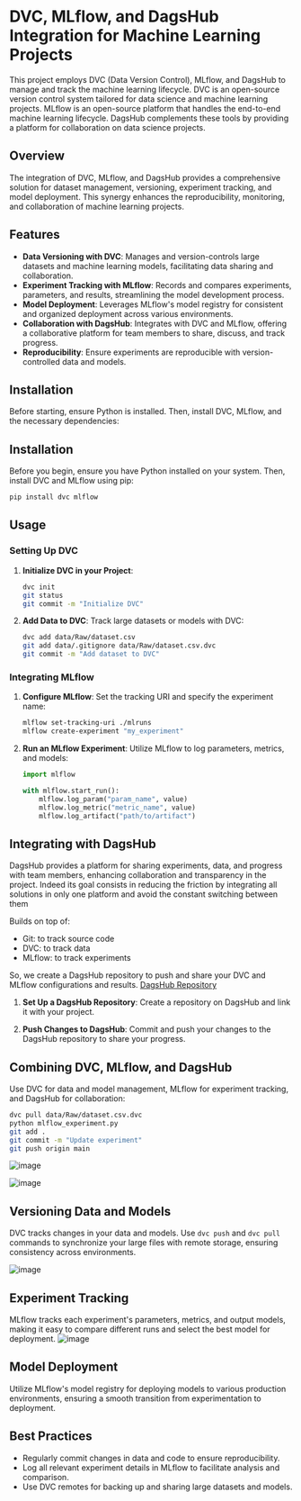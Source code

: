 # DVC, MLflow, and DagsHub Integration for Machine Learning Projects

This project employs DVC (Data Version Control), MLflow, and DagsHub to manage and track the machine learning lifecycle. DVC is an open-source version control system tailored for data science and machine learning projects. MLflow is an open-source platform that handles the end-to-end machine learning lifecycle. DagsHub complements these tools by providing a platform for collaboration on data science projects.

## Overview

The integration of DVC, MLflow, and DagsHub provides a comprehensive solution for dataset management, versioning, experiment tracking, and model deployment. This synergy enhances the reproducibility, monitoring, and collaboration of machine learning projects.

## Features

- **Data Versioning with DVC**: Manages and version-controls large datasets and machine learning models, facilitating data sharing and collaboration.
- **Experiment Tracking with MLflow**: Records and compares experiments, parameters, and results, streamlining the model development process.
- **Model Deployment**: Leverages MLflow's model registry for consistent and organized deployment across various environments.
- **Collaboration with DagsHub**: Integrates with DVC and MLflow, offering a collaborative platform for team members to share, discuss, and track progress.
- **Reproducibility**: Ensure experiments are reproducible with version-controlled data and models.

## Installation

Before starting, ensure Python is installed. Then, install DVC, MLflow, and the necessary dependencies:

## Installation

Before you begin, ensure you have Python installed on your system. Then, install DVC and MLflow using pip:

```bash
pip install dvc mlflow
```

## Usage

### Setting Up DVC

1. **Initialize DVC in your Project**:
   ```bash
   dvc init
   git status
   git commit -m "Initialize DVC"
   ```

2. **Add Data to DVC**:
   Track large datasets or models with DVC:
   ```bash
   dvc add data/Raw/dataset.csv
   git add data/.gitignore data/Raw/dataset.csv.dvc
   git commit -m "Add dataset to DVC"
   ```

### Integrating MLflow

1. **Configure MLflow**:
   Set the tracking URI and specify the experiment name:
   ```bash
   mlflow set-tracking-uri ./mlruns
   mlflow create-experiment "my_experiment"
   ```

2. **Run an MLflow Experiment**:
   Utilize MLflow to log parameters, metrics, and models:
   ```python
   import mlflow

   with mlflow.start_run():
       mlflow.log_param("param_name", value)
       mlflow.log_metric("metric_name", value)
       mlflow.log_artifact("path/to/artifact")
   ```

## Integrating with DagsHub
DagsHub provides a platform for sharing experiments, data, and progress with team members, enhancing collaboration and transparency in the project. 
Indeed its goal consists in reducing the friction by integrating all solutions in only one platform and avoid the constant switching between them

Builds on top of:
* Git: to track source code
* DVC: to track data
* MLflow: to track experiments

So, we create a DagsHub repository to push and share your DVC and MLflow configurations and results. [DagsHub Repository](https://dagshub.com/se4ai2324-uniba/DetectionOfOnlineSexism)

1. **Set Up a DagsHub Repository**:
Create a repository on DagsHub and link it with your project.

2. **Push Changes to DagsHub**:
Commit and push your changes to the DagsHub repository to share your progress.

## Combining DVC, MLflow, and DagsHub

Use DVC for data and model management, MLflow for experiment tracking, and DagsHub for collaboration:

```bash
dvc pull data/Raw/dataset.csv.dvc
python mlflow_experiment.py
git add .
git commit -m "Update experiment"
git push origin main
```

![image](../images_doc/PipelineA.png)

![image](../images_doc/PipelineB.png)

## Versioning Data and Models

DVC tracks changes in your data and models. Use `dvc push` and `dvc pull` commands to synchronize your large files with remote storage, ensuring consistency across environments.

![image](../images_doc/RegisteredModels.png)

## Experiment Tracking

MLflow tracks each experiment's parameters, metrics, and output models, making it easy to compare different runs and select the best model for deployment.
![image](../images_doc/Mlflow.png)

## Model Deployment

Utilize MLflow's model registry for deploying models to various production environments, ensuring a smooth transition from experimentation to deployment.

## Best Practices

- Regularly commit changes in data and code to ensure reproducibility.
- Log all relevant experiment details in MLflow to facilitate analysis and comparison.
- Use DVC remotes for backing up and sharing large datasets and models.